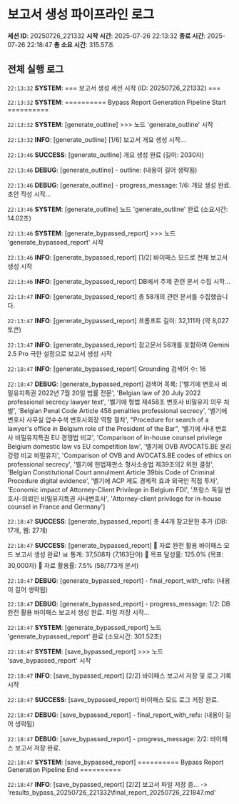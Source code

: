 # 보고서 생성 파이프라인 로그

**세션 ID**: 20250726_221332
**시작 시간**: 2025-07-26 22:13:32
**종료 시간**: 2025-07-26 22:18:47
**총 소요 시간**: 315.57초

## 전체 실행 로그

`22:13:32` **SYSTEM**: === 보고서 생성 세션 시작 (ID: 20250726_221332) ===

`22:13:32` **SYSTEM**: ========== Bypass Report Generation Pipeline Start ==========

`22:13:32` **SYSTEM**: [generate_outline] >>> 노드 'generate_outline' 시작

`22:13:32` **INFO**: [generate_outline] [1/6] 보고서 개요 생성 시작...

`22:13:46` **SUCCESS**: [generate_outline] 개요 생성 완료 (길이: 2030자)

`22:13:46` **DEBUG**: [generate_outline]   - outline: (내용이 길어 생략됨)

`22:13:46` **DEBUG**: [generate_outline]   - progress_message: 1/6: 개요 생성 완료. 초안 작성 시작...

`22:13:46` **SYSTEM**: [generate_outline] 노드 'generate_outline' 완료 (소요시간: 14.02초)

`22:13:46` **SYSTEM**: [generate_bypassed_report] >>> 노드 'generate_bypassed_report' 시작

`22:13:46` **INFO**: [generate_bypassed_report] [1/2] 바이패스 모드로 전체 보고서 생성 시작

`22:13:46` **INFO**: [generate_bypassed_report] DB에서 주제 관련 문서 수집 시작...

`22:13:47` **INFO**: [generate_bypassed_report] 총 58개의 관련 문서를 수집했습니다.

`22:13:47` **INFO**: [generate_bypassed_report] 프롬프트 길이: 32,111자 (약 8,027 토큰)

`22:13:47` **INFO**: [generate_bypassed_report] 참고문서 58개를 포함하여 Gemini 2.5 Pro 극한 설정으로 보고서 생성 시작

`22:18:47` **INFO**: [generate_bypassed_report] Grounding 검색어 수: 16

`22:18:47` **DEBUG**: [generate_bypassed_report] 검색어 목록: ['벨기에 변호사 비밀유지특권 2022년 7월 20일 법률 전문', 'Belgian law of 20 July 2022 professional secrecy lawyer text', '벨기에 형법 제458조 변호사 비밀유지 의무 처벌', 'Belgian Penal Code Article 458 penalties professional secrecy', '벨기에 변호사 사무실 압수수색 변호사회장 역할 절차', "Procedure for search of a lawyer's office in Belgium role of the President of the Bar", '벨기에 사내 변호사 비밀유지특권 EU 경쟁법 비교', 'Comparison of in-house counsel privilege Belgium domestic law vs EU competition law', '벨기에 OVB AVOCATS.BE 윤리강령 비교 비밀유지', 'Comparison of OVB and AVOCATS.BE codes of ethics on professional secrecy', '벨기에 헌법재판소 형사소송법 제39조의2 위헌 결정', 'Belgian Constitutional Court annulment Article 39bis Code of Criminal Procedure digital evidence', '벨기에 ACP 제도 경제적 효과 외국인 직접 투자', 'Economic impact of Attorney-Client Privilege in Belgium FDI', '프랑스 독일 변호사-의뢰인 비밀유지특권 사내변호사', 'Attorney-client privilege for in-house counsel in France and Germany']

`22:18:47` **SUCCESS**: [generate_bypassed_report] 총 44개 참고문헌 추가 (DB: 17개, 웹: 27개)

`22:18:47` **SUCCESS**: [generate_bypassed_report] 🎉 자료 완전 활용 바이패스 모드 보고서 생성 완료!
   📊 통계: 37,508자 (7,163단어)
   🎯 목표 달성률: 125.0% (목표: 30,000자)
   💾 자료 활용률: 7.5% (58/773개 문서)

`22:18:47` **DEBUG**: [generate_bypassed_report]   - final_report_with_refs: (내용이 길어 생략됨)

`22:18:47` **DEBUG**: [generate_bypassed_report]   - progress_message: 1/2: DB 완전 활용 바이패스 보고서 생성 완료. 파일 저장 시작...

`22:18:47` **SYSTEM**: [generate_bypassed_report] 노드 'generate_bypassed_report' 완료 (소요시간: 301.52초)

`22:18:47` **SYSTEM**: [save_bypassed_report] >>> 노드 'save_bypassed_report' 시작

`22:18:47` **INFO**: [save_bypassed_report] [2/2] 바이패스 보고서 저장 및 로그 기록 시작

`22:18:47` **SUCCESS**: [save_bypassed_report] 바이패스 모드 로그 저장 완료.

`22:18:47` **DEBUG**: [save_bypassed_report]   - final_report_with_refs: (내용이 길어 생략됨)

`22:18:47` **DEBUG**: [save_bypassed_report]   - progress_message: 2/2: 바이패스 보고서 저장 완료.

`22:18:47` **SYSTEM**: [save_bypassed_report] ========== Bypass Report Generation Pipeline End ==========

`22:18:47` **INFO**: [save_bypassed_report] [2/2] 보고서 파일 저장 중... -> 'results_bypass_20250726_221332\final_report_20250726_221847.md'

